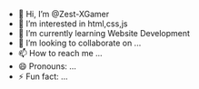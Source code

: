 - 👋 Hi, I’m @Zest-XGamer
- 👀 I’m interested in html,css,js
- 🌱 I’m currently learning Website Development 
- 💞️ I’m looking to collaborate on ...
- 📫 How to reach me ...
- 😄 Pronouns: ...
- ⚡ Fun fact: ...

<!---
Zest-XGamer/Zest-XGamer is a ✨ special ✨ repository because its `README.md` (this file) appears on your GitHub profile.
You can click the Preview link to take a look at your changes.
--->
